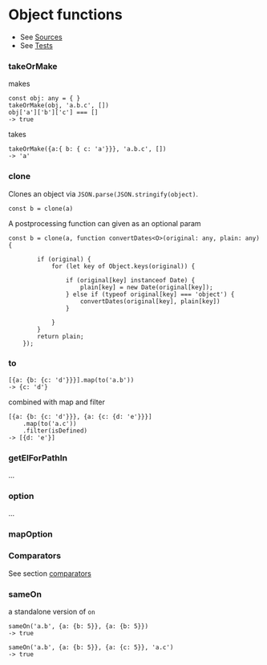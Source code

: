 # Object functions

* See [Sources](../src/objects.ts)
* See [Tests](../test/objects.spec.ts)

### takeOrMake

makes

```
const obj: any = { }
takeOrMake(obj, 'a.b.c', [])
obj['a']['b']['c'] === []
-> true
```

takes

```
takeOrMake({a:{ b: { c: 'a'}}}, 'a.b.c', [])
-> 'a'
```

### clone

Clones an object via `JSON.parse(JSON.stringify(object)`.

```
const b = clone(a)
```

A postprocessing function can given as an optional param

```
const b = clone(a, function convertDates<O>(original: any, plain: any) {

        if (original) {
            for (let key of Object.keys(original)) {

                if (original[key] instanceof Date) {
                    plain[key] = new Date(original[key]);
                } else if (typeof original[key] === 'object') {
                    convertDates(original[key], plain[key])
                }

            }
        }
        return plain;
    });
```

### to

```
[{a: {b: {c: 'd'}}}].map(to('a.b'))
-> {c: 'd'}
```

combined with map and filter

```
[{a: {b: {c: 'd'}}}, {a: {c: {d: 'e'}}}]
    .map(to('a.c'))
    .filter(isDefined)
-> [{d: 'e'}]
```

### getElForPathIn

...

### option

...

### mapOption

### Comparators

See section [comparators](comparators.md)

### sameOn

a standalone version of `on`

```
sameOn('a.b', {a: {b: 5}}, {a: {b: 5}})
-> true
```

```
sameOn('a.b', {a: {b: 5}}, {a: {c: 5}}, 'a.c')
-> true
```
